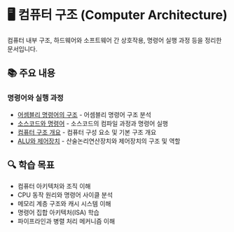 # 🖥️ 컴퓨터 구조 (Computer Architecture)

컴퓨터 내부 구조, 하드웨어와 소프트웨어 간 상호작용, 명령어 실행 과정 등을 정리한 문서입니다.

## 📚 주요 내용

### 명령어와 실행 과정
- [어셈블리 명령어의 구조](./Computer_Structure/StructureOfassembly_instructions.md) - 어셈블리 명령어 구조 분석
- [소스코드와 명령어](./Computer_Structure/SourceCode_and_Command.md) - 소스코드의 컴파일 과정과 명령어 실행
- [컴퓨터 구조 개요](./Computer_Structure/TheBigPictureOfComputerArchitecture.md) - 컴퓨터 구성 요소 및 기본 구조 개요
- [ALU와 제어장치](./Computer_Structure/ArithmeticLogicUnit_and_ControlUnit.md) - 산술논리연산장치와 제어장치의 구조 및 역할


## 🔍 학습 목표
- 컴퓨터 아키텍처와 조직 이해
- CPU 동작 원리와 명령어 사이클 분석
- 메모리 계층 구조와 캐시 시스템 이해
- 명령어 집합 아키텍처(ISA) 학습
- 파이프라인과 병렬 처리 메커니즘 이해 